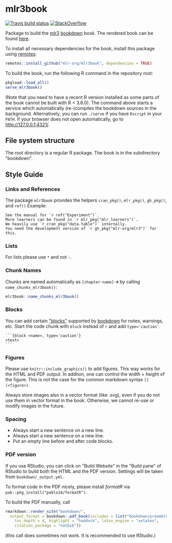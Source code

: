 # mlr3book

[![Travis build status](https://travis-ci.org/mlr-org/mlr3book.svg?branch=master)](https://travis-ci.org/mlr-org/mlr3book)
[![StackOverflow](https://img.shields.io/badge/stackoverflow-mlr3-orange.svg)](https://stackoverflow.com/questions/tagged/mlr3)

Package to build the [mlr3](https://mlr3.mlr-org.com) [bookdown](https://bookdown.org/) book.
The rendered book can be found [here](https://mlr3book.mlr-org.com).

To install all necessary dependencies for the book, install this package using [remotes](https://cran.r-project.org/package=remotes):

```r
remotes::install_github("mlr-org/mlr3book", dependencies = TRUE)
```

To build the book, run the following R command in the repository root:

```r
pkgload::load_all()
serve_mlr3book()
```

(Note that you need to have a recent R version installed as some parts of the book cannot be built with R < 3.6.0).
The command above starts a service which automatically (re-)compiles the bookdown sources in the background.
Alternatively, you can run `./serve` if you have `Rscript` in your `PATH`.
If your browser does not open automatically, go to http://127.0.0.1:4321/.

## File system structure

The root directory is a regular R package.
The book is in the subdirectory "bookdown".

## Style Guide

### Links and References

The package `mlr3book` provides the helpers `cran_pkg()`, `mlr_pkg()`, `gh_pkg()`, and `ref()`
Example:

```
See the manual for `r ref("Experiment")`.
More learners can be found in `r mlr_pkg("mlr_learners")`.
We heavily use `r cran_pkg("data.table")` internally.
You need the development version of `r gh_pkg("mlr-org/mlr3")` for this.
```
### Lists

For lists please use `*` and not `-`.

### Chunk Names

Chunks are named automatically as `[chapter-name]-#` by calling `name_chunks_mlr3book()`:

```r
mlr3book::name_chunks_mlr3book()
```

### Blocks

You can add certain ["blocks"](https://bookdown.org/yihui/bookdown/custom-blocks.html) supported by [bookdown](https://github.com/rstudio/bookdown) for notes, warnings, etc.
Start the code chunk with `block` instead of `r` and add `type='caution'`.

````
```{block <name>, type='caution'}
<text>
```
````

### Figures

Please use `knitr::include_graphics()` to add figures. 
This way works for the HTML and PDF output.
In addtion, one can control the width + height of the figure.
This is not the case for the common markdown syntax `[](<figure>)`.

Always store images also in a vector format (like .svg), even if you do not use them in vector format in the book. Otherwise, we cannot re-use or modify images in the future.

### Spacing

- Always start a new sentence on a new line.
- Always start a new sentence on a new line.
- Put an empty line before and after code blocks.

### PDF version

If you use RStudio, you can click on "Build Website" in the "Build pane" of RStudio to build both the HTML and the PDF version.
Settings will be taken from `bookdown/_output.yml`.

To format code in the PDF nicely, please install _formatR_ via `pak::pkg_install("pablo14/formatR")`.

To build the PDF manually, call

```r
rmarkdown::render_site("bookdown/",
  output_format = bookdown::pdf_book(includes = list("bookdown/preamble.tex"),
    toc_depth = 4, highlight = "haddock", latex_engine = "xelatex",
    citation_package = "natbib"))
```

(this call does sometimes not work. It is recommended to use RStudio.)
